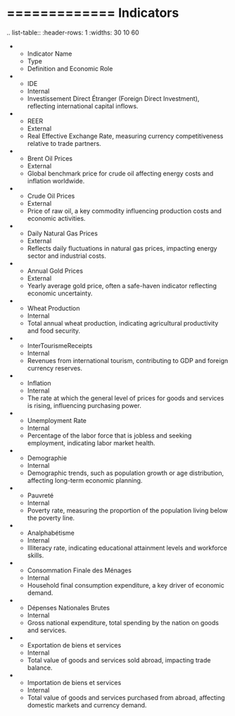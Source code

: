 =============
Indicators
=============

.. list-table::
   :header-rows: 1
   :widths: 30 10 60

   * - Indicator Name
     - Type
     - Definition and Economic Role
   * - IDE
     - Internal
     - Investissement Direct Étranger (Foreign Direct Investment), reflecting international capital inflows.
   * - REER
     - External
     - Real Effective Exchange Rate, measuring currency competitiveness relative to trade partners.
   * - Brent Oil Prices
     - External
     - Global benchmark price for crude oil affecting energy costs and inflation worldwide.
   * - Crude Oil Prices
     - External
     - Price of raw oil, a key commodity influencing production costs and economic activities.
   * - Daily Natural Gas Prices
     - External
     - Reflects daily fluctuations in natural gas prices, impacting energy sector and industrial costs.
   * - Annual Gold Prices
     - External
     - Yearly average gold price, often a safe-haven indicator reflecting economic uncertainty.
   * - Wheat Production
     - Internal
     - Total annual wheat production, indicating agricultural productivity and food security.
   * - InterTourismeReceipts
     - Internal
     - Revenues from international tourism, contributing to GDP and foreign currency reserves.
   * - Inflation
     - Internal
     - The rate at which the general level of prices for goods and services is rising, influencing purchasing power.
   * - Unemployment Rate
     - Internal
     - Percentage of the labor force that is jobless and seeking employment, indicating labor market health.
   * - Demographie
     - Internal
     - Demographic trends, such as population growth or age distribution, affecting long-term economic planning.
   * - Pauvreté
     - Internal
     - Poverty rate, measuring the proportion of the population living below the poverty line.
   * - Analphabétisme
     - Internal
     - Illiteracy rate, indicating educational attainment levels and workforce skills.
   * - Consommation Finale des Ménages
     - Internal
     - Household final consumption expenditure, a key driver of economic demand.
   * - Dépenses Nationales Brutes
     - Internal
     - Gross national expenditure, total spending by the nation on goods and services.
   * - Exportation de biens et services
     - Internal
     - Total value of goods and services sold abroad, impacting trade balance.
   * - Importation de biens et services
     - Internal
     - Total value of goods and services purchased from abroad, affecting domestic markets and currency demand.
